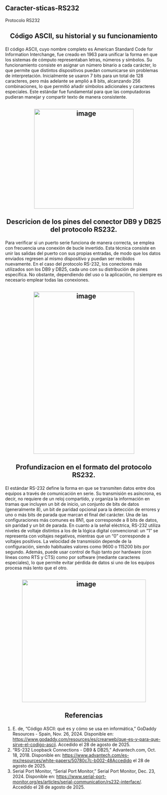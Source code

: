 ## Caracter-sticas-RS232
Protocolo RS232
## <h2><p align="center"> <b> Código ASCII, su historial y su funcionamiento  </b> </h2>
El código ASCII, cuyo nombre completo es American Standard Code for Information Interchange, fue creado en 1963 para unificar la forma en que los sistemas de cómputo representaban letras, números y símbolos. Su funcionamiento consiste en asignar un número binario a cada carácter, lo que permite que distintos dispositivos puedan comunicarse sin problemas de interpretación. Inicialmente se usaron 7 bits para un total de 128 caracteres, pero más adelante se amplió a 8 bits, alcanzando 256 combinaciones, lo que permitió añadir símbolos adicionales y caracteres especiales. Este estándar fue fundamental para que las computadoras pudieran manejar y compartir texto de manera consistente.
<h2><p align="center"> <b> <img width="319" height="319" alt="image" src="https://github.com/user-attachments/assets/734f5f28-0c4a-475a-9043-9ad5c95d6990" /> </b> </h2>

## <h2><p align="center"> <b> Descricion de los pines del conector DB9 y DB25 del protocolo RS232.  </b> </h2>
Para verificar si un puerto serie funciona de manera correcta, se emplea con frecuencia una conexión de bucle invertido. Esta técnica consiste en unir las salidas del puerto con sus propias entradas, de modo que los datos enviados regresen al mismo dispositivo y puedan ser recibidos nuevamente. En el caso del protocolo RS-232, los conectores más utilizados son los DB9 y DB25, cada uno con su distribución de pines específica. No obstante, dependiendo del uso o la aplicación, no siempre es necesario emplear todas las conexiones.
<h2><p align="center"> <b> <img width="323" height="519" alt="image" src="https://github.com/user-attachments/assets/307f08e1-00d4-4367-88ed-d14e9a87aa59" /> </b> </h2
                                                                                                                                        
## <h2><p align="center"> <b> Profundizacion en el formato del protocolo RS232. </b> </h2>
El estándar RS-232 define la forma en que se transmiten datos entre dos equipos a través de comunicación en serie. Su transmisión es asíncrona, es decir, no requiere de un reloj compartido, y organiza la información en tramas que incluyen un bit de inicio, un conjunto de bits de datos (generalmente 8), un bit de paridad opcional para la detección de errores y uno o más bits de parada que marcan el final del carácter. Una de las configuraciones más comunes es 8N1, que corresponde a 8 bits de datos, sin paridad y un bit de parada. En cuanto a la señal eléctrica, RS-232 utiliza niveles de voltaje distintos a los de la lógica digital convencional: un “1” se representa con voltajes negativos, mientras que un “0” corresponde a voltajes positivos. La velocidad de transmisión depende de la configuración, siendo habituales valores como 9600 o 115200 bits por segundo. Además, puede usar control de flujo tanto por hardware (con líneas como RTS y CTS) como por software (mediante caracteres especiales), lo que permite evitar pérdida de datos si uno de los equipos procesa más lento que el otro.
<h2><p align="center"> <b> <img width="397" height="392" alt="image" src="https://github.com/user-attachments/assets/0ae76add-fa12-41b3-8b72-0eab3ee8e3a9" /> </b> </h2>

## <h2><p align="center"> <b> Referencias </b> </h2>
1. E. de, “Código ASCII: qué es y cómo se usa en informática,” GoDaddy Resources - Spain, Nov. 26, 2024. Disponible en: https://www.godaddy.com/resources/es/crearweb/que-es-y-para-que-sirve-el-codigo-ascii. Accedido el 28 de agosto de 2025.
2. “RS-232 Loopback Connections - DB9 & DB25,” Advantech.com, Oct. 18, 2018. Disponible en: https://www.advantech.com/es-mx/resources/white-papers/50780c7c-b002-48Accedido el 28 de agosto de 2025.
3. Serial Port Monitor, “Serial Port Monitor,” Serial Port Monitor, Dec. 23, 2024. Disponible en: https://www.serial-port-monitor.org/es/articles/serial-communication/rs232-interface/. Accedido el 28 de agosto de 2025.


